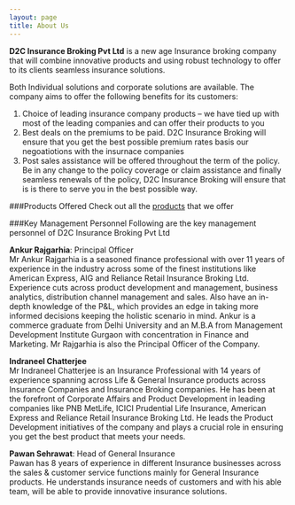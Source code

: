 ```yaml
---
layout: page
title: About Us
---
```

**D2C Insurance Broking Pvt Ltd** is a new age Insurance broking company that will combine innovative products and using robust technology to offer to its clients seamless insurance solutions. 

Both Individual solutions and corporate solutions are available. The company aims to offer the following benefits for its customers:

1. Choice of leading insurance company products – we have tied up with most of the leading companies and can offer their products to you
2. Best deals on the premiums to be paid. D2C Insurance Broking will ensure that you get the best possible premium rates basis our negoatiotions with the insurnace companies
3. Post sales assistance will be offered throughout the term of the policy. Be in any change to the policy coverage or claim assistance and finally seamless renewals of the policy, D2C Insurance Broking will ensure that is is there to serve you in the best possible way. 

###Products Offered
Check out all the [products][] that we offer 

###Key Management Personnel
Following are the key management personnel of D2C Insurance Broking Pvt Ltd

**Ankur Rajgarhia**: Principal Officer  
Mr Ankur Rajgarhia is a seasoned finance professional with over 11 years of experience in the industry across some of the finest institutions like American Express, AIG and Reliance Retail Insurance Broking Ltd. Experience cuts across product development and management, business analytics, distribution channel management and sales. Also have an in-depth knowledge of the P&L, which provides an edge in taking more informed decisions keeping the holistic scenario in mind. Ankur is a commerce graduate from Delhi University and an M.B.A from Management Development Institute Gurgaon with concentration in Finance and Marketing. Mr Rajgarhia is also the Principal Officer of the Company.

**Indraneel Chatterjee**  
Mr Indraneel Chatterjee is an Insurance Professional with 14 years of experience spanning across Life & General Insurance products across Insurance Companies and Insurance Broking companies. He has been at the forefront of Corporate Affairs and Product Development in leading companies like PNB MetLife, ICICI Prudential Life Insurance, American Express and Reliance Retail Insurance Broking Ltd. He leads the Product Development initiatives of the company and plays a crucial role in ensuring you get the best product that meets your needs.

**Pawan Sehrawat**: Head of General Insurance  
Pawan has 8 years of experience in different Insurance businesses across the sales & customer service functions mainly for General Insurance products. He understands insurance needs of customers and with his able team, will be able to provide innovative insurance solutions. 

[products]: products.html
